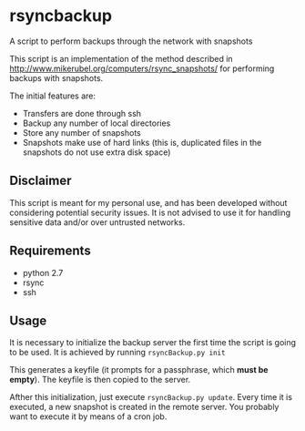 # rsyncbackup
A script to perform backups through the network with snapshots

This script is an implementation of the method described in http://www.mikerubel.org/computers/rsync_snapshots/ for performing backups with snapshots.

The initial features are:
- Transfers are done through ssh
- Backup any number of local directories
- Store any number of snapshots
- Snapshots make use of hard links (this is, duplicated files in the snapshots do not use extra disk space)

## Disclaimer
This script is meant for my personal use, and has been developed without considering potential security issues. It is not advised to use it for handling sensitive data and/or over untrusted networks.

## Requirements

- python 2.7
- rsync
- ssh

## Usage

It is necessary to initialize the backup server the first time the script is going to be used. It is achieved by running
`rsyncBackup.py init`

This generates a keyfile (it prompts for a passphrase, which **must be empty**). The keyfile is then copied to the server.

Afther this initialization, just execute `rsyncBackup.py update`. Every time it is executed, a new snapshot is created in the remote server. You probably want to execute it by means of a cron job.
